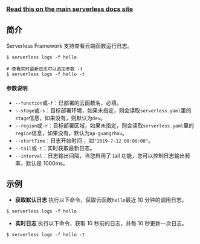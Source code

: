 <!--
title: Serverless Framework 文档 - 日志查看
menuText: 日志查看
menuOrder: 10
description: View logs of your Tencent-SCF function within your terminal using the Serverless Framework
layout: Doc
-->

<!-- DOCS-SITE-LINK:START automatically generated  -->

### [Read this on the main serverless docs site](https://www.serverless.com/framework/docs/providers/tencent/cli-reference/logs/)

<!-- DOCS-SITE-LINK:END -->

## 简介

Serverless Framework 支持查看云端函数运行日志。

```
$ serverless logs -f hello

# 查看实时最新日志可以追加参数 -t
$ serverless logs -f hello -t
```

#### 参数说明

- `--function`或`-f`：已部署的云函数名，必填。
- `--stage`或`-s`：目标部署环境，如果未指定，则会读取`serverless.yaml`里的`stage`信息，如果没有，则默认为`dev`。
- `--region`或`-r`：目标部署区域，如果未指定，则会读取`serverless.yaml`里的`region`信息，如果没有，默认为`ap-guangzhou`。
- `--startTime`：日志开始时间 ，如`"2019-7-12 00:00:00"`。
- `--tail`或`-t`：实时获取最新日志。
- `--interval`：日志输出间隔，当您启用了 tail 功能，您可以控制日志输出频率，默认是 1000ms。

## 示例

- **获取默认日志**
  执行以下命令，获取云函数`hello`最近 10 分钟的调用日志。

```
$ serverless logs -f hello
```

- **实时日志**
  执行以下命令，获取 10 秒前的日志，并每 10 秒更新一次日志。

```
$ serverless logs -f hello -t
```
